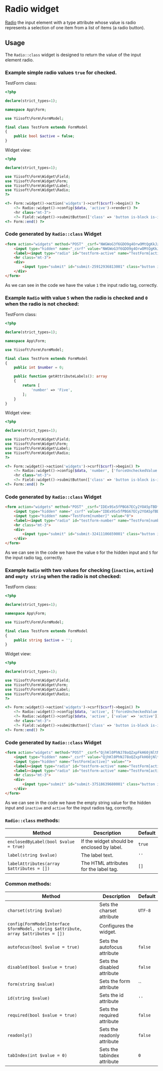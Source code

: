 # Radio widget

[Radio](https://www.w3.org/TR/2012/WD-html-markup-20120329/input.radio.html) the input element with a type attribute whose value is radio represents a selection of one item from a list of items (a radio button).

## Usage

The `Radio::class` widget is designed to return the value of the input element radio.

### Example simple radio values `true` for checked.

TestForm class:

```php
<?php

declare(strict_types=1);

namespace App\Form;

use Yiisoft\Form\FormModel;

final class TestForm extends FormModel
{
    public bool $active = false;
}
```

Widget view:

```php
<?php

declare(strict_types=1);

use Yiisoft\Form\Widget\Field;
use Yiisoft\Form\Widget\Form;
use Yiisoft\Form\Widget\Label;
use Yiisoft\Form\Widget\Radio;
?>

<?= Form::widget()->action('widgets')->csrf($csrf)->begin() ?>
    <?= Radio::widget()->config($data, 'active')->render() ?>
    <hr class="mt-3">
    <?= Field::widget()->submitButton(['class' => 'button is-block is-info is-fullwidth', 'value' => 'Save']); ?>
<?= Form::end() ?>
```

### Code generated by `Radio::class` Widget

```html
<form action="widgets" method="POST" _csrf="NWGWoG3f6GDO9g4OrwOMtQgKkJzJiWD3W-w1WJRZk7dCINrkQOevNvqnZT_EV-rYYGyhxbPHCZEJikQ-7hjXzg==">
    <input type="hidden" name="_csrf" value="NWGWoG3f6GDO9g4OrwOMtQgKkJzJiWD3W-w1WJRZk7dCINrkQOevNvqnZT_EV-rYYGyhxbPHCZEJikQ-7hjXzg==">
    <label><input type="radio" id="testform-active" name="TestForm[active]" value="1"> Active</label>
    <hr class="mt-3">
    <div>
        <input type="submit" id="submit-25912936813001" class="button is-block is-info is-fullwidth" name="submit-25912936813001" value="Save">
    </div>
</form>
```

As we can see in the code we have the value `1` the input radio tag, correctly.

### Example `Radio` with value `5` when the radio is checked and `0` when the radio is not checked:

TestForm class:

```php
<?php

declare(strict_types=1);

namespace App\Form;

use Yiisoft\Form\FormModel;

final class TestForm extends FormModel
{
    public int $number = 0;

    public function getAttributeLabels(): array
    {
        return [
            'number' => 'Five',
        ];
    }
}
```

Widget view:

```php
<?php

declare(strict_types=1);

use Yiisoft\Form\Widget\Field;
use Yiisoft\Form\Widget\Form;
use Yiisoft\Form\Widget\Label;
use Yiisoft\Form\Widget\Radio;
?>

<?= Form::widget()->action('widgets')->csrf($csrf)->begin() ?>
    <?= Radio::widget()->config($data, 'number', ['forceUncheckedValue' => 0, 'value' => 5])->render() ?>
    <hr class="mt-3">
    <?= Field::widget()->submitButton(['class' => 'button is-block is-info is-fullwidth', 'value' => 'Save']); ?>
<?= Form::end() ?>
```

### Code generated by `Radio::class` Widget

```html
<form action="widgets" method="POST" _csrf="IDEx9Sx5fPBG67ECy2YOA5pTBDfOl9WVnivOQMzTsOpXcH2xAUE7pnK62jOgMmhu8jU1brTZvPPMTb8mtpL0kw==">
    <input type="hidden" name="_csrf" value="IDEx9Sx5fPBG67ECy2YOA5pTBDfOl9WVnivOQMzTsOpXcH2xAUE7pnK62jOgMmhu8jU1brTZvPPMTb8mtpL0kw==">
    <input type="hidden" name="TestForm[number]" value="0">
    <label><input type="radio" id="testform-number" name="TestForm[number]" value="5"> Five</label>
    <hr class="mt-3">
    <div>
        <input type="submit" id="submit-32411106659001" class="button is-block is-info is-fullwidth" name="submit-32411106659001" value="Save">
    </div>
</form>
```

As we can see in the code we have the value `0` for the hidden input and `5` for the input radio tag, correctly.

### Example `Radio` with two values for checking (`inactive`, `active`) and `empty string` when the radio is not checked:

TestForm class:

```php
<?php

declare(strict_types=1);

namespace App\Form;

use Yiisoft\Form\FormModel;

final class TestForm extends FormModel
{
    public string $active = '';
}
```

Widget view:

```php
<?php

declare(strict_types=1);

use Yiisoft\Form\Widget\Field;
use Yiisoft\Form\Widget\Form;
use Yiisoft\Form\Widget\Label;
use Yiisoft\Form\Widget\Radio;
?>

<?= Form::widget()->action('widgets')->csrf($csrf)->begin() ?>
    <?= Radio::widget()->config($data, 'active', ['forceUncheckedValue' => '', 'value' => 'inactive'])->label('inactive')->render() ?>
    <?= Radio::widget()->config($data, 'active', ['value' => 'active'])->render() ?>
    <hr class="mt-3">
    <?= Field::widget()->submitButton(['class' => 'button is-block is-info is-fullwidth', 'value' => 'Save']); ?>
<?= Form::end() ?>
```

### Code generated by `Radio::class` Widget

```html
<form action="widgets" method="POST" _csrf="QjhKl0PhNJ78oQZxpFkH60jNltN__N718QO3rghokbA1eQbTbtlzyMjwbUDPDWGGIKunigWyt5OjZcbIcinVyQ==">
    <input type="hidden" name="_csrf" value="QjhKl0PhNJ78oQZxpFkH60jNltN__N718QO3rghokbA1eQbTbtlzyMjwbUDPDWGGIKunigWyt5OjZcbIcinVyQ==">
    <input type="hidden" name="TestForm[active]" value="">
    <label><input type="radio" id="testform-active" name="TestForm[active]" value="inactive"> inactive</label>
    <label><input type="radio" id="testform-active" name="TestForm[active]" value="active"> Active</label>
    <hr class="mt-3">
    <div>
        <input type="submit" id="submit-37518639680001" class="button is-block is-info is-fullwidth" name="submit-37518639680001" value="Save">
    </div>
</form>
```

As we can see in the code we have the empty string value for the hidden input and `inactive` and `active` for the input radios tag, correctly. 

### `Radio::class` methods: 

Method | Description | Default
-------|-------------|---------
`enclosedByLabel(bool $value = true)` | If the widget should be enclosed by label. | `true`
`label(string $value)` | The label text. | `''`
`labelAttributes(array $attributes = [])` | The HTML attributes for the label tag. | `[]`

### Common methods:

Method | Description | Default
-------|-------------|---------
`charset(string $value)` | Sets the charset attribute | `UTF-8`
`config(FormModelInterface $formModel, string $attribute, array $attributes = [])` | Configures the widget. |
`autofocus(bool $value = true)` | Sets the autofocus attribute | `false`
`disabled(bool $value = true)` | Sets the disabled attribute | `false`
`form(string $value)` | Sets the form attribute | ``
`id(string $value)` | Sets the id attribute | `''`
`required(bool $value = true)` | Sets the required attribute | `false`
`readonly()` | Sets the readonly attribute | `false`
`tabIndex(int $value = 0)` | Sets the tabindex attribute | `0`

